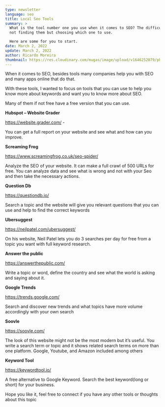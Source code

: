```yaml
---
type: newsletter
language: seo
title: Local Seo Tools
summary: >
  What is the tool number one you use when it comes to SEO? The difficulty is
  not finding them but choosing which one to use.

  Here are some for you to start.
date: March 2, 2022
update: March 2, 2022
author: Ricardo Moreira
thumbnail: https://res.cloudinary.com/mugas/image/upload/v1646252079/photo-1593437886622-34881819f1d7_ohdxkb.jpg
---
```

When it comes to SEO, besides tools many companies help you with SEO and many apps online that do that.

With these tools, I wanted to focus on tools that you can use to help you know more about keywords and want you to know more about SEO.

Many of them if not free have a free version that you can use.



**Hubspot – Website Grader**

<https://website.grader.com/> - 

You can get a full report on your website and see what and how can you improve.



**Screaming Frog** 

<https://www.screamingfrog.co.uk/seo-spider/>

Analyze the SEO of your website. It can make a full crawl of 500 URLs for free. You can analyze data and see what is wrong and not with your Seo and then take the necessary actions.



**Question Db**

<https://questiondb.io/>

Search a topic and the website will give you relevant questions that you can use and help to find the correct keywords



**Ubersuggest**

<https://neilpatel.com/ubersuggest/>

On his website, Neil Patel lets you do 3 searches per day for free from a topic you want with full keyword research.



**Answer the public**

<https://answerthepublic.com/>

Write a topic or word, define the country and see what the world is asking and saying about it.



**Google Trends**

<https://trends.google.com/>

Search and discover new trends and what topics have more volume accordingly with your own search



**Soovle**

<https://soovle.com/>

The look of this website might not be the most modern but it’s useful. You write a search term or topic and it shows related search terms on more than one platform. Google, Youtube, and Amazon included among others



**Keyword Tool**

<https://keywordtool.io/>

A free alternative to Google Keyword. Search the best keyword(long or short) for your business.



Hope you like it, feel free to connect if you have any other tools or thoughts about this topic